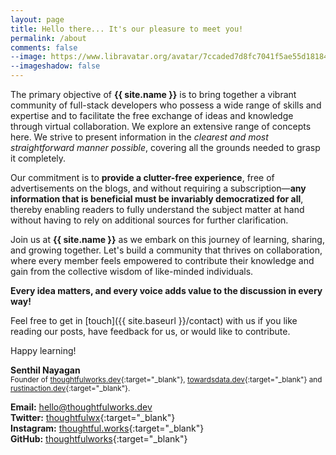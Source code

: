 ```yaml
---
layout: page
title: Hello there... It's our pleasure to meet you!
permalink: /about
comments: false
--image: https://www.libravatar.org/avatar/7ccaded7d8fc7041f5ae55d18184e5fd?d=retro&s=350
--imageshadow: false
---
```


The primary objective of <b>{{ site.name }}</b> is to bring together a vibrant community of full-stack developers who possess a wide range of skills and expertise and to facilitate the free exchange of ideas and knowledge through virtual collaboration. We explore an extensive range of concepts here. We strive to present information in the _clearest and most straightforward manner possible_, covering all the grounds needed to grasp it completely. 

Our commitment is to **provide a clutter-free experience**, free of advertisements on the blogs, and without requiring a subscription—**any information that is beneficial must be invariably democratized for all**, thereby enabling readers to fully understand the subject matter at hand without having to rely on additional sources for further clarification.

Join us at <b>{{ site.name }}</b> as we embark on this journey of learning, sharing, and growing together. Let's build a community that thrives on collaboration, where every member feels empowered to contribute their knowledge and gain from the collective wisdom of like-minded individuals. 

<b>Every idea matters, and every voice adds value to the discussion in every way!</b>

Feel free to get in [touch]({{ site.baseurl }}/contact) with us if you like reading our posts, have feedback for us, or would like to contribute.
 
Happy learning!

**Senthil Nayagan**<br/>
<sup>Founder of [thoughtfulworks.dev](https://thoughtfulworks.dev/){:target="_blank"}, [towardsdata.dev](https://towardsdata.dev/){:target="_blank"} and [rustinaction.dev](https://rustinaction.dev/){:target="_blank"}.</sup>

**Email:** [hello@thoughtfulworks.dev](mailto:hello@thoughtfulworks.dev)<br/>
**Twitter:** [thoughtfulwx](https://twitter.com/thoughtfulwx){:target="_blank"}<br/>
**Instagram:** [thoughtful.works](https://www.instagram.com/thoughtful.works){:target="_blank"}<br/>
**GitHub:** [thoughtfulworks](https://github.com/thoughtfulworks){:target="_blank"}<br/>

